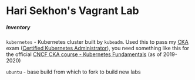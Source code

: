 Hari Sekhon's Vagrant Lab
=========================

##### Inventory

`kubernetes` - Kubernetes cluster built by `kubeadm`. Used this to pass my [CKA](https://www.cncf.io/certification/cka/) exam ([Certified Kubernetes Administrator](https://www.cncf.io/certification/cka/)), you need something like this for the official [CNCF CKA course - Kubernetes Fundamentals](https://training.linuxfoundation.org/training/kubernetes-fundamentals/) (as of 2019-2020)

`ubuntu` - base build from which to fork to build new labs
